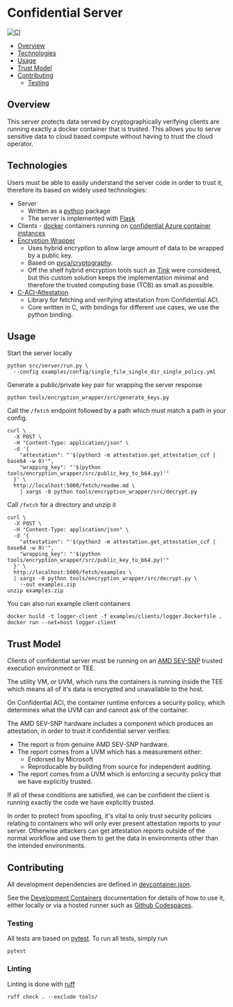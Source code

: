 # Confidential Server

[![CI](https://github.com/DomAyre/confidential-server/actions/workflows/ci.yml/badge.svg?event=push)](https://github.com/DomAyre/confidential-server/actions/workflows/ci.yml)

- [Overview](#overview)
- [Technologies](#technologies)
- [Usage](#usage)
- [Trust Model](#trust-model)
- [Contributing](#contributing)
  - [Testing](#testing)

## Overview

This server protects data served by cryptographically verifying clients are running exactly a docker container that is trusted. This allows you to serve sensitive data to cloud based compute without having to trust the cloud operator.

## Technologies

Users must be able to easily understand the server code in order to trust it, therefore its based on widely used technologies:

- Server
  - Written as a [python](https://www.python.org) package
  - The server is implemented with [Flask](https://flask.palletsprojects.com/en/stable/)
- Clients - [docker](https://www.docker.com) containers running on [confidential Azure container instances](https://learn.microsoft.com/en-us/azure/container-instances/container-instances-confidential-overview)
- [Encryption Wrapper](tools/encryption_wrapper/readme.md)
  - Uses hybrid encryption to allow large amount of data to be wrapped by a public key.
  - Based on [pyca/cryptography](https://cryptography.io/en/latest/).
  - Off the shelf hybrid encryption tools such as [Tink](https://developers.google.com/tink) were considered, but this custom solution keeps the implementation minimal and therefore the trusted computing base (TCB) as small as possible.
- [C-ACI-Attestation](tools/c-aci-attestation/readme.md)
  - Library for fetching and verifying attestation from Confidential ACI.
  - Core written in C, with bindings for different use cases, we use the python binding.

## Usage

Start the server locally

```
python src/server/run.py \
  --config examples/config/single_file_single_dir_single_policy.yml
```

Generate a public/private key pair for wrapping the server response

```
python tools/encryption_wrapper/src/generate_keys.py
```

Call the `/fetch` endpoint followed by a path which must match a path in your config.

```
curl \
  -X POST \
  -H "Content-Type: application/json" \
  -d '{
    "attestation": "'$(python3 -m attestation.get_attestation_ccf | base64 -w 0)'",
    "wrapping_key": "'$(python tools/encryption_wrapper/src/public_key_to_b64.py)'"
  }' \
  http://localhost:5000/fetch/readme.md \
    | xargs -0 python tools/encryption_wrapper/src/decrypt.py
```

Call `/fetch` for a directory and unzip it

```
curl \
  -X POST \
  -H "Content-Type: application/json" \
  -d '{
    "attestation": "'$(python3 -m attestation.get_attestation_ccf | base64 -w 0)'",
    "wrapping_key": "'$(python tools/encryption_wrapper/src/public_key_to_b64.py)'"
  }' \
  http://localhost:5000/fetch/examples \
  | xargs -0 python tools/encryption_wrapper/src/decrypt.py \
    --out examples.zip
unzip examples.zip
```

You can also run example client containers

```
docker build -t logger-client -f examples/clients/logger.Dockerfile .
docker run --net=host logger-client
```

## Trust Model

Clients of confidential server must be running on an [AMD SEV-SNP](https://www.amd.com/en/developer/sev.html) trusted execution environment or TEE.

The utility VM, or UVM, which runs the containers is running inside the TEE which means all of it's data is encrypted and unavailable to the host.

On Confidential ACI, the container runtime enforces a security policy, which determines what the UVM can and cannot ask of the container.

The AMD SEV-SNP hardware includes a component which produces an attestation, in order to trust it confidential server verifies:

- The report is from genuine AMD SEV-SNP hardware.
- The report comes from a UVM which has a measurement either:
  - Endorsed by Microsoft
  - Reproducable by building from source for independent auditing.
- The report comes from a UVM which is enforcing a security policy that we have explicitly trusted.

If all of these conditions are satisfied, we can be confident the client is running exactly the code we have explicitly trusted.

In order to protect from spoofing, it's vital to only trust security policies relating to containers who will only ever present attestation reports to your server. Otherwise attackers can get attestation reports outside of the normal workflow and use them to get the data in environments other than the intended environments.

## Contributing

All development dependencies are defined in [devcontainer.json](.devcontainer/devcontainer.json).

See the [Development Containers](https://containers.dev) documentation for details of how to use it, either locally or via a hosted runner such as [Github Codespaces](https://github.com/features/codespaces).

### Testing

All tests are based on [pytest](https://pytest.org). To run all tests, simply run

```
pytest
```

### Linting

Linting is done with [ruff](https://github.com/astral-sh/ruff)

```
ruff check . --exclude tools/
```
